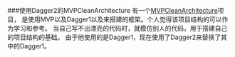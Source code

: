###使用Dagger2的MVPCleanArchitecture
有一个[MVPCleanArchitecture](https://github.com/glomadrian/MvpCleanArchitecture)项目，
是使用MVP以及Dagger1以及来搭建的框架。个人觉得该项目结构的可以作为学习和参考。
当自己写不出漂亮的代码时，就模仿别人的代码，用于搭建自己的项目结构的基础。
由于他使用的是Dagger1，现在使用了Dagger2来替换了其中的Dagger1。